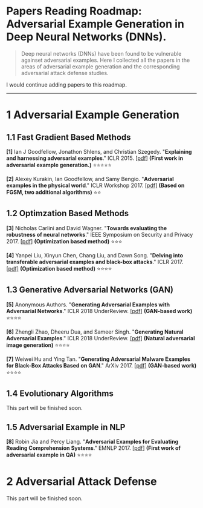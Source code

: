 # Papers Reading Roadmap: Adversarial Example Generation in Deep Neural Networks (DNNs). 

>Deep neural networks (DNNs) have been found to be vulnerable againset adversarial examples. Here I collected all the papers in the areas of adversarial example generation and the corresponding adversarial attack defense studies.

I would continue adding papers to this roadmap.

---------------------------------------

# 1 Adversarial Example Generation

## 1.1 Fast Gradient Based Methods
**[1]** Ian J Goodfellow, Jonathon Shlens, and Christian Szegedy. "**Explaining and harnessing adversarial examples**." ICLR 2015. [[pdf]](https://arxiv.org/pdf/1412.6572.pdf) **(First work in adversarial example generation.)** :star::star::star::star::star:

**[2]** Alexey Kurakin, Ian Goodfellow, and Samy Bengio. "**Adversarial examples in the physical world**." ICLR Workshop 2017. [[pdf]](https://arxiv.org/pdf/1607.02533.pdf) **(Based on FGSM, two additional algorithms)** :star::star:

## 1.2 Optimzation Based Methods
**[3]** Nicholas Carlini and David Wagner. "**Towards evaluating the robustness of neural networks**." IEEE Symposium on Security and Privacy 2017. [[pdf]](https://arxiv.org/pdf/1608.04644.pdf) **(Optimization based method)** :star::star::star:

**[4]** Yanpei Liu, Xinyun Chen, Chang Liu, and Dawn Song. "**Delving into transferable adversarial examples and black-box attacks**." ICLR 2017. [[pdf]](https://arxiv.org/pdf/1608.04644.pdf) **(Optimization based method)** :star::star::star::star:

## 1.3 Generative Adversarial Networks (GAN)
**[5]** Anonymous Authors. "**Generating Adversarial Examples with Adversarial Networks**." ICLR 2018 UnderReview. [[pdf]](https://openreview.net/pdf?id=HknbyQbC-) **(GAN-based work)** :star::star::star::star:

**[6]** Zhengli Zhao, Dheeru Dua, and Sameer Singh. "**Generating Natural Adversarial Examples**." ICLR 2018 UnderReview. [[pdf]](https://arxiv.org/pdf/1710.11342.pdf) **(Natural adversarial image generation)** :star::star::star::star:

**[7]** Weiwei Hu and Ying Tan. "**Generating Adversarial Malware Examples for Black-Box Attacks Based on GAN**." ArXiv 2017. [[pdf]](https://arxiv.org/pdf/1702.05983.pdf) **(GAN-based work)** :star::star::star::star:

## 1.4 Evolutionary Algorithms
This part will be finished soon.

## 1.5 Adversarial Example in NLP
**[8]** Robin Jia and Percy Liang. "**Adversarial Examples for Evaluating Reading Comprehension Systems**." EMNLP 2017. [[pdf]](https://arxiv.org/pdf/1707.07328.pdf) **(First work of adversarial example in QA)** :star::star::star::star:


# 2 Adversarial Attack Defense

This part will be finished soon.